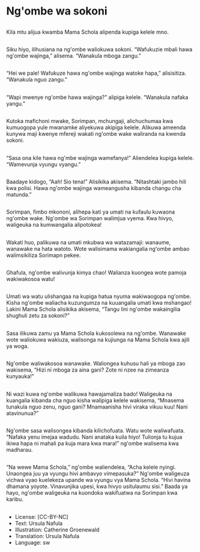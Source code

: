 # Ng'ombe wa sokoni

##
Kila mtu alijua kwamba Mama
Schola alipenda kupiga kelele mno.

##
Siku hiyo, ilihusiana na ng'ombe
waliokuwa sokoni.
“Wafukuzie mbali hawa ng'ombe
wajinga,” alisema. “Wanakula
mboga zangu.”

##
“Hei we pale! Wafukuze hawa
ng'ombe wajinga watoke hapa,”
alisisitiza. “Wanakula nguo zangu.”

##
“Wapi mwenye ng'ombe hawa
wajinga?” alipiga kelele. “Wanakula
nafaka yangu.”

##
Kutoka mafichoni mwake, Sorimpan, mchungaji,
alichuchumaa kwa kumuogopa yule mwanamke
aliyekuwa akipiga kelele.
Alikuwa ameenda kunywa maji kwenye mfereji
wakati ng'ombe wake waliranda na kwenda sokoni.

##
“Sasa ona kile hawa ng'mbe
wajinga wamefanya!”
Aliendelea kupiga kelele.
“Wamevunja vyungu vyangu.”

##
Baadaye kidogo, “Aah! Sio tena!”
Alisikika akisema.
“Nitashtaki jambo hili kwa polisi.
Hawa ng'ombe wajinga
wameangusha kibanda changu cha
matunda.”

##
Sorimpan, fimbo mkononi, alihepa
kati ya umati na kufaulu kuwaona
ng'ombe wake.
Ng'ombe wa Sorimpan walimjua
vyema.
Kwa hivyo, waligeuka na
kumwangalia alipotokea!

##
Wakati huo, palikuwa na umati
mkubwa wa watazamaji: wanaume,
wanawake na hata watoto.
Wote walisimama wakiangalia
ng'ombe ambao walimsikiliza
Sorimapn pekee.

##
Ghafula, ng'ombe walivunja kimya
chao!
Walianza kuongea wote pamoja
wakiwakosoa watu!

##
Umati wa watu ulishangaa na kupiga hatua nyuma
wakiwaogopa ng'ombe.
Kisha ng'ombe waliacha kuzungumza na kuuangalia
umati kwa mshangao!
Lakini Mama Schola alisikika akisema, “Tangu lini
ng'ombe wakaingilia shughuli zetu za sokoni?”

##
Sasa ilikuwa zamu ya Mama Schola
kukosolewa na ng'ombe.
Wanawake wote waliokuwa
wakiuza, walisonga na kujiunga na
Mama Schola kwa ajili ya woga.

##
Ng'ombe waliwakosoa wanawake.
Waliongea kuhusu hali ya mboga
zao wakisema,
“Hizi ni mboga za aina gani?
Zote ni nzee na zimeanza
kunyauka!”

##
Ni wazi kuwa ng'ombe walikuwa hawajamaliza bado!
Waligeuka na kuangalia kibanda cha nguo kisha
walipiga kelele wakisema,
“Mnasema tunakula nguo zenu, nguo gani?
Mnamaanisha hivi viraka vikuu kuu! Nani
atavinunua?”

##
Ng'ombe sasa walisongea kibanda kilichofuata.
Watu wote waliwafuata.
“Nafaka yenu imejaa wadudu. Nani anataka kuila
hiyo! Tulionja tu kujua ikiwa hapa ni mahali pa kuja
mara kwa mara!” ng'ombe walisema kwa madharau.

##
“Na wewe Mama Schola,” ng'ombe waliendelea,
“Acha kelele nyingi.
Unaongea juu ya vyungu hivi ambavyo
vimepasuka?” Ng'ombe waligeuza vichwa vyao
kuelekeza upande wa vyungu vya Mama Schola.
“Hivi havina dhamana yoyote.
Vinavunjika upesi, kwa hivyo usitulaumu sisi.”
Baada ya hayo, ng'ombe waligeuka na kuondoka
wakifuatwa na Sorimpan kwa karibu.

##
* License: [CC-BY-NC]
* Text: Ursula Nafula
* Illustration: Catherine Groenewald
* Translation: Ursula Nafula
* Language: sw

